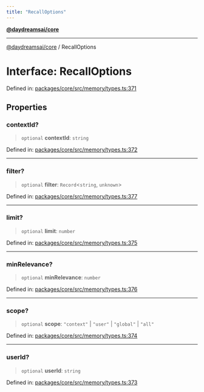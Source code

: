 ```yaml
---
title: "RecallOptions"
---
```


[**@daydreamsai/core**](./api-reference.md)

***

[@daydreamsai/core](./api-reference.md) / RecallOptions

# Interface: RecallOptions

Defined in: [packages/core/src/memory/types.ts:371](https://github.com/dojoengine/daydreams/blob/95678f46ea3908883ec80d853a28c9f23ca4f5c2/packages/core/src/memory/types.ts#L371)

## Properties

### contextId?

> `optional` **contextId**: `string`

Defined in: [packages/core/src/memory/types.ts:372](https://github.com/dojoengine/daydreams/blob/95678f46ea3908883ec80d853a28c9f23ca4f5c2/packages/core/src/memory/types.ts#L372)

***

### filter?

> `optional` **filter**: `Record`\<`string`, `unknown`\>

Defined in: [packages/core/src/memory/types.ts:377](https://github.com/dojoengine/daydreams/blob/95678f46ea3908883ec80d853a28c9f23ca4f5c2/packages/core/src/memory/types.ts#L377)

***

### limit?

> `optional` **limit**: `number`

Defined in: [packages/core/src/memory/types.ts:375](https://github.com/dojoengine/daydreams/blob/95678f46ea3908883ec80d853a28c9f23ca4f5c2/packages/core/src/memory/types.ts#L375)

***

### minRelevance?

> `optional` **minRelevance**: `number`

Defined in: [packages/core/src/memory/types.ts:376](https://github.com/dojoengine/daydreams/blob/95678f46ea3908883ec80d853a28c9f23ca4f5c2/packages/core/src/memory/types.ts#L376)

***

### scope?

> `optional` **scope**: `"context"` \| `"user"` \| `"global"` \| `"all"`

Defined in: [packages/core/src/memory/types.ts:374](https://github.com/dojoengine/daydreams/blob/95678f46ea3908883ec80d853a28c9f23ca4f5c2/packages/core/src/memory/types.ts#L374)

***

### userId?

> `optional` **userId**: `string`

Defined in: [packages/core/src/memory/types.ts:373](https://github.com/dojoengine/daydreams/blob/95678f46ea3908883ec80d853a28c9f23ca4f5c2/packages/core/src/memory/types.ts#L373)
